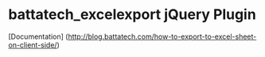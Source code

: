 # battatech_excelexport jQuery Plugin
[Documentation] (http://blog.battatech.com/how-to-export-to-excel-sheet-on-client-side/)
